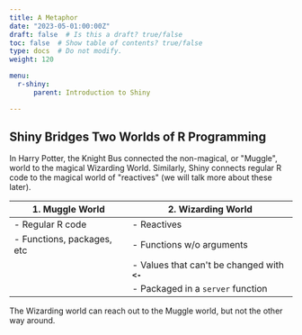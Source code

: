 ```yaml
---
title: A Metaphor
date: "2023-05-01:00:00Z"
draft: false  # Is this a draft? true/false
toc: false  # Show table of contents? true/false
type: docs  # Do not modify.
weight: 120

menu:
  r-shiny:
      parent: Introduction to Shiny

---
```


## Shiny Bridges Two Worlds of R Programming

In Harry Potter, the Knight Bus connected the non-magical, or "Muggle", world to the magical Wizarding World. Similarly, Shiny connects regular R code to the magical world of "reactives" (we will talk more about these later).

| 1. **Muggle World**        | 2. **Wizarding World**    |
|         ---                |           ---             |
| - Regular R code           | - Reactives               |
| - Functions, packages, etc | - Functions w/o arguments |
|                            | - Values that can't be changed with **`<-`** |
|                            | - Packaged in a `server` function |

The Wizarding world can reach out to the Muggle world, but not the other way around.
